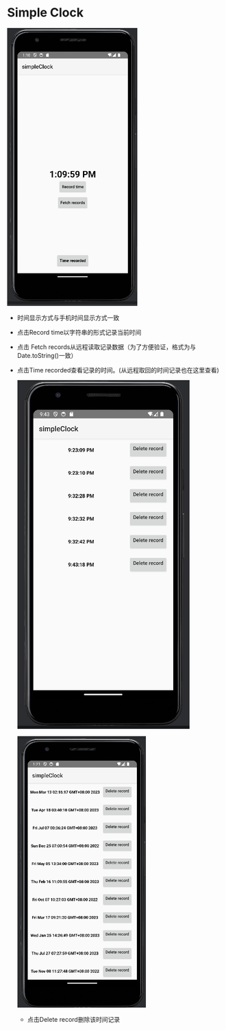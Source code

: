 # Simple Clock

![](./demo-1.png)

* 时间显示方式与手机时间显示方式一致

* 点击Record time以字符串的形式记录当前时间

* 点击 Fetch records从远程读取记录数据（为了方便验证，格式为与Date.toString()一致）

* 点击Time recorded查看记录的时间。(从远程取回的时间记录也在这里查看)

  ![](./demo-2.png)

  ![](./demo-4.png)

  * 点击Delete record删除该时间记录
